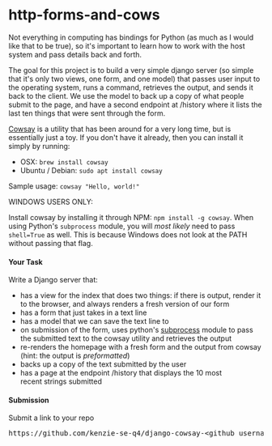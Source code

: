 # http-forms-and-cows
Not everything in computing has bindings for Python (as much as I would like that to be true), so it's important to learn how to work with the host system and pass details back and forth.

The goal for this project is to build a very simple django server (so simple that it's only two views, one form, and one model) that passes user input to the operating system, runs a command, retrieves the output, and sends it back to the client. We use the model to back up a copy of what people submit to the page, and have a second endpoint at /history where it lists the last ten things that were sent through the form.

[Cowsay](https://en.wikipedia.org/wiki/Cowsay) is a utility that has been around for a very long time, but is essentially just a toy. If you don't have it already, then you can install it simply by running:

*   OSX: `brew install cowsay`
*   Ubuntu / Debian: `sudo apt install cowsay`

Sample usage: `cowsay "Hello, world!"`

WINDOWS USERS ONLY:

Install cowsay by installing it through NPM: `npm install -g cowsay`. When using Python's `subprocess` module, you will _most likely_ need to pass `shell=True` as well. This is because Windows does not look at the PATH without passing that flag.

#### **Your Task**

Write a Django server that:

*   has a view for the index that does two things: if there is output, render it to the browser, and always renders a fresh version of our form
*   has a form that just takes in a text line
*   has a model that we can save the text line to
*   on submission of the form, uses python's [subprocess](https://docs.python.org/3/library/subprocess.html) module to pass the submitted text to the cowsay utility and retrieves the output
*   re-renders the homepage with a fresh form and the output from cowsay (hint: the output is _preformatted_)
*   backs up a copy of the text submitted by the user
*   has a page at the endpoint /history that displays the 10 most recent strings submitted

#### **Submission**

Submit a link to your repo

<pre>https://github.com/kenzie-se-q4/django-cowsay-&ltgithub_username&gt</pre>
